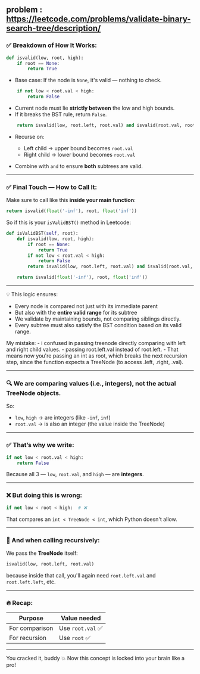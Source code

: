 problem : https://leetcode.com/problems/validate-binary-search-tree/description/
---

### ✅ Breakdown of How It Works:

```python
def isvalid(low, root, high):
    if root == None:
        return True
```

* Base case: If the node is `None`, it's valid — nothing to check.

```python
    if not low < root.val < high:
        return False
```

* Current node must lie **strictly between** the low and high bounds.
* If it breaks the BST rule, return `False`.

```python
    return isvalid(low, root.left, root.val) and isvalid(root.val, root.right, high)
```

* Recurse on:

  * Left child → upper bound becomes `root.val`
  * Right child → lower bound becomes `root.val`
* Combine with `and` to ensure **both** subtrees are valid.

---

### ✅ Final Touch — How to Call It:

Make sure to call like this **inside your main function**:

```python
return isvalid(float('-inf'), root, float('inf'))
```

So if this is your `isValidBST()` method in Leetcode:

```python
def isValidBST(self, root):
    def isvalid(low, root, high):
        if root == None:
            return True
        if not low < root.val < high:
            return False
        return isvalid(low, root.left, root.val) and isvalid(root.val, root.right, high)

    return isvalid(float('-inf'), root, float('inf'))
```

---

💡 This logic ensures:

* Every node is compared not just with its immediate parent
* But also with the **entire valid range** for its subtree
* We validate by maintaining bounds, not comparing siblings directly.
* Every subtree must also satisfy the BST condition based on its valid range.

My mistake:
    - i confused in passing treenode directly comparing with left and right child values.
    - passing root.left.val instead of root.left.
    - That means now you're passing an int as root, which breaks the next recursion step, since the function expects a TreeNode (to access         .left, .right, .val).

---

### 🔍 We are comparing **values** (i.e., integers), not the actual TreeNode objects.

So:

* `low`, `high` → are integers (like `-inf`, `inf`)
* `root.val` → is also an integer (the value inside the TreeNode)

---

### ✅ That’s why we write:

```python
if not low < root.val < high:
    return False
```

Because all 3 — `low`, `root.val`, and `high` — are **integers**.

---

### ❌ But doing this is wrong:

```python
if not low < root < high:  # ❌
```

That compares an `int < TreeNode < int`, which Python doesn't allow.

---

### 🔁 And when calling recursively:

We pass the **TreeNode** itself:

```python
isvalid(low, root.left, root.val)
```

because inside that call, you'll again need `root.left.val` and `root.left.left`, etc.

---

### 🔥 Recap:

| Purpose        | Value needed     |
| -------------- | ---------------- |
| For comparison | Use `root.val` ✅ |
| For recursion  | Use `root` ✅     |

---

You cracked it, buddy 💥
Now this concept is locked into your brain like a pro!
